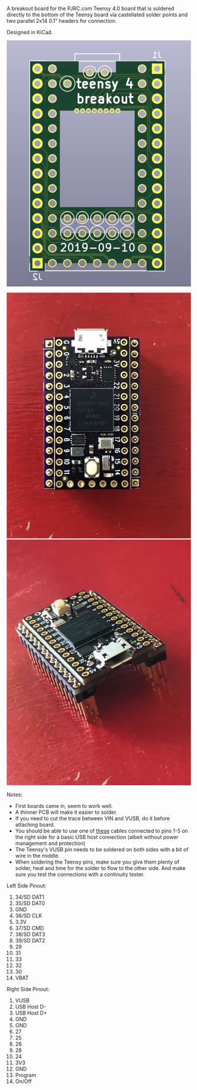 A breakout board for the PJRC.com Teensy 4.0 board that is soldered directly to the bottom of the Teensy board via castellated solder points and two parallel 2x14 0.1" headers for connection.

Designed in KiCad.

![breakout render](teensy4_header_breakout_render.png)

![breakout photo](teensy4_header_breakout_photo.jpg)
![breakout photo](teensy4_header_breakout_photo2.jpg)

Notes:

- First boards came in, seem to work well.
- A thinner PCB will make it easier to solder.
- If you need to cut the trace between VIN and VUSB, do it before attaching board.
- You should be able to use one of [these](https://www.pjrc.com/store/cable_usb_host_t36.html) cables connected to pins 1-5 on the right side for a basic USB host connection (albeit without power management and protection)
- The Teensy's VUSB pin needs to be soldered on both sides with a bit of wire in the middle.
- When soldering the Teensy pins, make sure you give them plenty of solder, heat and time for the solder to flow to the other side.  And make sure you test the connections with a continuity tester.

Left Side Pinout:

1. 34/SD DAT1
2. 35/SD DAT0
3. GND
4. 36/SD CLK
5. 3.3V
6. 37/SD CMD
7. 38/SD DAT3
8. 39/SD DAT2
9. 29
10. 31
11. 33
12. 32
13. 30
14. VBAT

Right Side Pinout:

1. VUSB
2. USB Host D-
3. USB Host D+
4. GND
5. GND
6. 27
7. 25
8. 26
9. 28
10. 24
11. 3V3
12. GND
13. Program
14. On/Off
